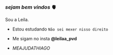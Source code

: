### _sejam bem vindos_ 🫀

Sou a Leila.

- Estou estudando
`Não sei mexer nisso direito`
- Me sigam no insta **@leilaa_pvd**
 
- *MEAJUDATHIAGO*
